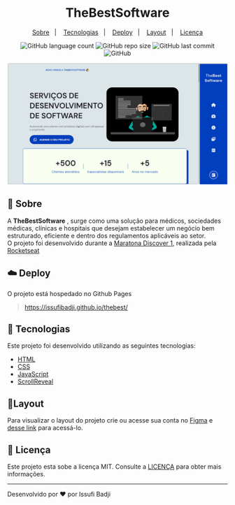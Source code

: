<h1 align="center" color=" ">
   TheBestSoftware
</h1>

<p align="center">
    <a href="#book-sobre">Sobre</a>&nbsp;&nbsp;&nbsp;|&nbsp;&nbsp;&nbsp;
    <a href="#rocket-tecnologias">Tecnologias</a>&nbsp;&nbsp;&nbsp;|&nbsp;&nbsp;&nbsp;
    <a href="#cloud-deploy">Deploy</a>&nbsp;&nbsp;&nbsp;|&nbsp;&nbsp;&nbsp;
    <a href="#layout">Layout</a>&nbsp;&nbsp;&nbsp;|&nbsp;&nbsp;&nbsp;
    <a href="#memo-licença">Licença</a>
</p>

<p align="center">
   
<img alt="GitHub language count" src="https://img.shields.io/github/languages/count/issufibadji/doctorCare?style=flat-square">

<img alt="GitHub repo size" src="https://img.shields.io/github/repo-size/issufibadji/doctorCare?style=flat-square">

<img alt="GitHub last commit" src="https://img.shields.io/github/last-commit/issufibadji/doctorCare?style=flat-square">

<img alt="GitHub" src="https://img.shields.io/github/license/issufibadji/doctorCare?style=flat-square">
</p>

 ![TheBestSoftware](https://github.com/issufibadji/thebest/blob/master/assets/images/thebestsoftware.png)
 
## :book: Sobre
A **TheBestSoftware**
, surge como uma solução para médicos, sociedades médicas, clínicas e hospitais que desejam estabelecer um negócio bem estruturado, eficiente e dentro dos regulamentos aplicáveis ao setor.<br>
O projeto foi desenvolvido durante a [Maratona Discover 1](https://maratonadiscover.rocketseat.com.br/), realizada pela [Rocketseat](https://www.rocketseat.com.br/)

## :cloud: Deploy
O projeto está hospedado no Github Pages
> https://issufibadji.github.io/thebest/

## :rocket: Tecnologias
Este projeto foi desenvolvido utilizando as seguintes tecnologias:

- [HTML]()
- [CSS]()
- [JavaScript]()
- [ScrollReveal](https://scrollrevealjs.org/)

## 🔖Layout
Para visualizar o layout do projeto crie ou acesse sua conta no [Figma](https://figma.com) e [desse link](https://www.figma.com/community/file/1102912263666619803) para acessá-lo.

## :memo: Licença
Este projeto esta sobe a licença MIT. Consulte a [LICENÇA](https://github.com/issufibadji/doctorCare/blob/master/LICENSE) para obter mais informações.

---

Desenvolvido por :heart: por Issufi Badji

